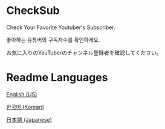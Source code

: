 # CheckSub
Check Your Favorite Youtuber's Subscriber.

좋아하는 유튜버의 구독자수를 확인하세요.

お気に入りのYouTuberのチャンネル登録者を確認してください。

# Readme Languages
[English (US)](https://github.com/cottons-kr/CheckSub/blob/main/README-us.md)

[한국어 (Korean)](https://github.com/cottons-kr/CheckSub/blob/main/README-kr.md)

[日本語 (Japanese)](https://github.com/cottons-kr/CheckSub/blob/main/README-jp.md)
